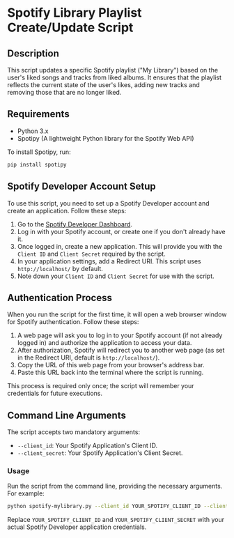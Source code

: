 # Spotify Library Playlist Create/Update Script

## Description
This script updates a specific Spotify playlist ("My Library") based on the user's liked songs and tracks from liked albums. It ensures that the playlist reflects the current state of the user's likes, adding new tracks and removing those that are no longer liked.

## Requirements
- Python 3.x
- Spotipy (A lightweight Python library for the Spotify Web API)

To install Spotipy, run:
```bash
pip install spotipy
```

## Spotify Developer Account Setup
To use this script, you need to set up a Spotify Developer account and create an application. Follow these steps:

1. Go to the [Spotify Developer Dashboard](https://developer.spotify.com/dashboard/).
2. Log in with your Spotify account, or create one if you don't already have it.
3. Once logged in, create a new application. This will provide you with the `Client ID` and `Client Secret` required by the script.
4. In your application settings, add a Redirect URI. This script uses `http://localhost/` by default.
5. Note down your `Client ID` and `Client Secret` for use with the script.

## Authentication Process
When you run the script for the first time, it will open a web browser window for Spotify authentication. Follow these steps:

1. A web page will ask you to log in to your Spotify account (if not already logged in) and authorize the application to access your data.
2. After authorization, Spotify will redirect you to another web page (as set in the Redirect URI, default is `http://localhost/`).
3. Copy the URL of this web page from your browser's address bar.
4. Paste this URL back into the terminal where the script is running.

This process is required only once; the script will remember your credentials for future executions.

## Command Line Arguments
The script accepts two mandatory arguments:
- `--client_id`: Your Spotify Application's Client ID.
- `--client_secret`: Your Spotify Application's Client Secret.

### Usage
Run the script from the command line, providing the necessary arguments. For example:
```bash
python spotify-mylibrary.py --client_id YOUR_SPOTIFY_CLIENT_ID --client_secret YOUR_SPOTIFY_CLIENT_SECRET
```
Replace `YOUR_SPOTIFY_CLIENT_ID` and `YOUR_SPOTIFY_CLIENT_SECRET` with your actual Spotify Developer application credentials.
